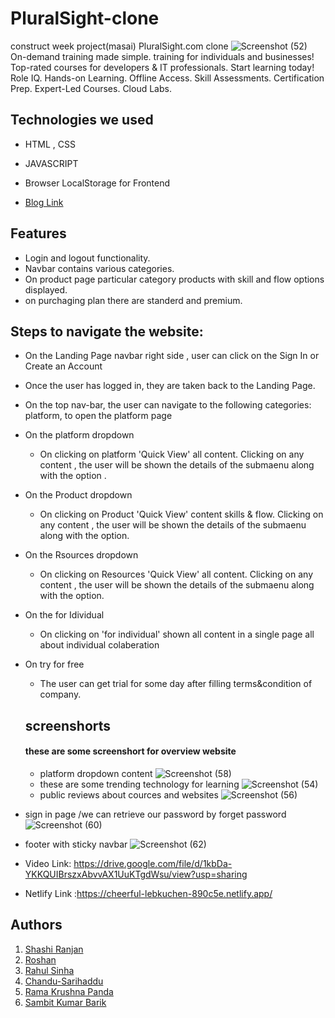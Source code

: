 # PluralSight-clone
construct week project(masai) PluralSight.com clone
![Screenshot (52)](https://user-images.githubusercontent.com/94555507/161410163-36033ae4-f7df-4508-96b3-c7cf563be10e.png)
On-demand training made simple.  training for individuals and businesses! Top-rated courses for developers & IT professionals. Start learning today! Role IQ. Hands-on Learning. Offline Access. Skill Assessments. Certification Prep. Expert-Led Courses. Cloud Labs.
## Technologies we used
<!-- <hr> -->
- HTML , CSS
- JAVASCRIPT
- Browser LocalStorage for Frontend

- [Blog Link]()


## Features 
<!-- --- -->
- Login and logout functionality.
- Navbar contains various categories.
- On product page particular category products with skill and flow options displayed.
- on purchaging plan there are standerd and premium.

## Steps to navigate the website:
<!-- <hr> -->
- On the Landing Page navbar right side , user can click on the Sign In or Create an Account
- Once the user has logged in, they are taken back to the Landing Page.
- On the top nav-bar, the user can navigate to the following categories: platform, to open the platform page
- On the platform dropdown 
  - On clicking on platform 'Quick View' all content. Clicking on any content , the user will be shown the details of the submaenu along with the option .
- On the Product dropdown 
  - On clicking on Product 'Quick View'  content skills & flow. Clicking on any content , the user will be shown the details of the submaenu along with the option.
- On the Rsources dropdown 
  - On clicking on Resources 'Quick View'  all content. Clicking on any content , the user will be shown the details of the submaenu along with the option.
- On the for Idividual 
  - On clicking on 'for individual' shown all content in a single page all about individual colaberation 
- On try for free 
  - The user can get trial for some day after filling terms&condition of company.

  ## screenshorts
  #### these are some screenshort for overview website
  -  platform dropdown content 
  ![Screenshot (58)](https://user-images.githubusercontent.com/94555507/161411107-c0fd89a4-5f7a-4475-8916-91326d48a753.png)
  - these are some trending technology for learning 
  ![Screenshot (54)](https://user-images.githubusercontent.com/94555507/161410707-9c1164c1-9d13-42cb-852b-c90aa47ad3cc.png)
  - public reviews about cources and websites 
![Screenshot (56)](https://user-images.githubusercontent.com/94555507/161411029-baa67c18-00f3-4815-a732-8212dc5c12cb.png)
 - sign in page /we can retrieve our password by forget password
 ![Screenshot (60)](https://user-images.githubusercontent.com/94555507/161411318-25a19c6c-f5f5-418b-a2f7-8725d8f0754b.png)
  - footer with sticky navbar
 ![Screenshot (62)](https://user-images.githubusercontent.com/94555507/161411377-de82c775-4759-49cb-8a14-f3fc88b8d4c1.png)

   - Video Link: https://drive.google.com/file/d/1kbDa-YKKQUIBrszxAbvvAX1UuKTgdWsu/view?usp=sharing
   - Netlify Link :https://cheerful-lebkuchen-890c5e.netlify.app/
   
   
   
   ## Authors

  1. [Shashi Ranjan](https://github.com/Sranjan4321) 
  2. [Roshan](https://github.com/roshan93190) 
  3. [Rahul Sinha](https://github.com/arif841236/rahulsinha1996) 
  4. [Chandu-Sarihaddu](https://github.com/Chandu-Sarihaddu)
  5. [Rama Krushna Panda](https://github.com/ramakrushnapanda634)
  6. [Sambit Kumar Barik](https://github.com/sambitkumar10)
